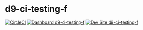 # d9-ci-testing-f

[![CircleCI](https://circleci.com/gh/tirazel/d9-ci-testing-f.svg?style=shield)](https://circleci.com/gh/tirazel/d9-ci-testing-f)
[![Dashboard d9-ci-testing-f](https://img.shields.io/badge/dashboard-d9_ci_testing_f-yellow.svg)](https://dashboard.pantheon.io/sites/8d267881-7bbc-4bc2-8f61-8a7583bf19ba#dev/code)
[![Dev Site d9-ci-testing-f](https://img.shields.io/badge/site-d9_ci_testing_f-blue.svg)](http://dev-d9-ci-testing-f.pantheonsite.io/)